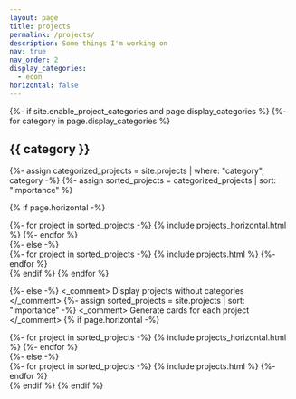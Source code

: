 ```yaml
---
layout: page
title: projects
permalink: /projects/
description: Some things I'm working on
nav: true
nav_order: 2
display_categories:
  - econ
horizontal: false
---
```


<!-- pages/projects.md -->

<div class="projects">
{%- if site.enable_project_categories and page.display_categories %}
  {%- for category in page.display_categories %}
  <h2 class="category">{{ category }}</h2>
  {%- assign categorized_projects = site.projects | where: "category", category -%}
  {%- assign sorted_projects = categorized_projects | sort: "importance" %}

  {% if page.horizontal -%}
  <div class="container">
  <div class="row row-cols-2">
    {%- for project in sorted_projects -%}
      {% include projects_horizontal.html %}
    {%- endfor %}
    </div>
</div>
  {%- else -%}
  <div class="grid">
    {%- for project in sorted_projects -%}
      {% include projects.html %}
    {%- endfor %}
  </div>
  {% endif %}
  {% endfor %}

{%- else -%}
<_comment> Display projects without categories </_comment>
  {%- assign sorted_projects = site.projects | sort: "importance" -%}
  <_comment> Generate cards for each project </_comment>
  {% if page.horizontal -%}
  <div class="container">
  <div class="row row-cols-2">
    {%- for project in sorted_projects -%}
      {% include projects_horizontal.html %}
    {%- endfor %}
    </div>
</div>
  {%- else -%}
  <div class="grid">
    {%- for project in sorted_projects -%}
      {% include projects.html %}
    {%- endfor %}
  </div>
  {% endif %}
{% endif %}
</div>
